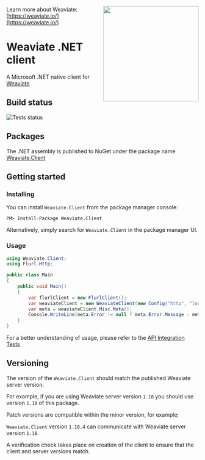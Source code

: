 [<img align="right" width="250" height="auto" src="https://weaviate.io/img/site/weaviate-logo.svg">](https://weaviate.io/)

Learn more about Weaviate: [https://weaviate.io/](https://weaviate.io/)

# Weaviate .NET client

A Microsoft .NET native client for [Weaviate](https://weaviate.io/)

## Build status

![Tests status](https://github.com/weaviate/weaviate-dotnet-client/actions/workflows/tests.yml/badge.svg)

## Packages

The .NET assembly is published to NuGet under the package name [Weaviate.Client](http://nuget.org/packages/Weaviate.Client)

## Getting started

### Installing

You can install `Weaviate.Client` from the package manager console:

    PM> Install-Package Weaviate.Client

Alternatively, simply search for `Weaviate.Client` in the package manager UI.

### Usage

```csharp
using Weaviate.Client;
using Flurl.Http;

public class Main
{
    public void Main()
    {
        var flurlClient = new FlurlClient();
        var weaviateClient = new WeaviateClient(new Config("http", "localhost:8080"), flurlClient);
        var meta = weaviateClient.Misc.Meta();
        Console.WriteLine(meta.Error != null ? meta.Error.Message : meta.Result.Version);
    }
}
```

For a better understanding of usage, please refer to the [API Integration Tests](https://github.com/weaviate/weaviate-dotnet-client/tree/main/tests-integration/Weaviate.Client.IntegrationTests/Api)

## Versioning

The version of the `Weaviate.Client` should match the published Weaviate server version.

For example, if you are using Weaviate server version `1.18` you should use version `1.18` of this package.

Patch versions are compatible within the minor version, for example;

`Weaviate.Client` version `1.18.4` can communicate with Weaviate server version `1.18`.

A verification check takes place on creation of the client to ensure that the client and server versions match.
